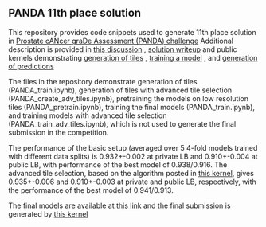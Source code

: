 ## PANDA 11th place solution

This repository provides code snippets used to generate 11th place solution in [Prostate cANcer graDe Assessment (PANDA) challenge](https://www.kaggle.com/c/prostate-cancer-grade-assessment/overview)
Additional description is provided in [this discussion](https://www.kaggle.com/c/prostate-cancer-grade-assessment/discussion/146855) , [solution writeup](https://www.kaggle.com/c/prostate-cancer-grade-assessment/discussion/169205)
and public kernels demonstrating [generation of tiles](https://www.kaggle.com/iafoss/panda-16x128x128-tiles) , [training a model](https://www.kaggle.com/iafoss/panda-concat-tile-pooling-starter-0-79-lb) , and [generation of predictions](https://www.kaggle.com/iafoss/panda-concat-tile-pooling-starter-inference)

The files in the repository demonstrate generation of tiles (PANDA_train.ipynb), generation of tiles with advanced tile selection (PANDA_create_adv_tiles.ipynb),
pretraining the models on low resolution tiles (PANDA_pretrain.ipynb), training the final models (PANDA_train.ipynb), 
and training models with advanced tile selection (PANDA_train_adv_tiles.ipynb), which is not used to generate the final submission
in the competition.

The performance of the basic setup (averaged over 5 4-fold models trained with different data splits) is 0.932+-0.002 at private LB
and 0.910+-0.004 at public LB, with performance of the best model of 0.938/0.916. The advanced tile selection, based on the algorithm 
posted in [this kernel](https://www.kaggle.com/akensert/panda-optimized-tiling-tf-data-dataset), gives 0.935+-0.006 and 0.910+-0.003 at private and public LB, respectively, with the performance of the best
model of 0.941/0.913.

The final models are available at [this link](https://www.kaggle.com/iafoss/panda-init-class-model1) and the final submission is generated by [this kernel](https://www.kaggle.com/iafoss/panda-init-class-128-voting) 